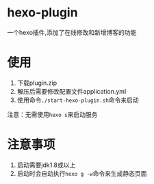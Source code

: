 # hexo-plugin
一个hexo插件,添加了在线修改和新增博客的功能

# 使用
1. 下载plugin.zip
2. 解压后需要修改配置文件application.yml
3. 使用命令`./start-hexo-plugin.sh`命令来启动

注意：无需使用`hexo s`来启动服务

# 注意事项
1. 启动需要jdk1.8或以上
2. 启动时会自动执行`hexo g -w`命令来生成静态页面
